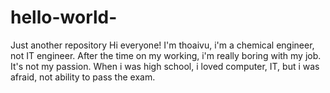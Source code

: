 # hello-world-
Just another repository
Hi everyone!
I'm thoaivu, i'm a chemical engineer, not IT engineer. 
After the time on my working, i'm really boring with my job. It's not my passion.
When i was high school, i loved computer, IT, but i was afraid, not ability to pass the exam.
